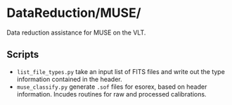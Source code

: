 # DataReduction/MUSE/

Data reduction assistance for MUSE on the VLT.

## Scripts

- `list_file_types.py` take an input list of FITS files and write out the type information contained in the header.
- `muse_classify.py` generate `.sof` files for esorex, based on header information. Incudes routines for raw and processed calibrations.
